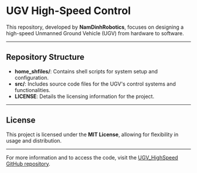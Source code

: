 # UGV High-Speed Control

This repository, developed by **NamDinhRobotics**, focuses on designing a high-speed Unmanned Ground Vehicle (UGV) from hardware to software.

---

## Repository Structure

- **home_shfiles/**: Contains shell scripts for system setup and configuration.
- **src/**: Includes source code files for the UGV's control systems and functionalities.
- **LICENSE**: Details the licensing information for the project.

---

## License

This project is licensed under the **MIT License**, allowing for flexibility in usage and distribution.

---

For more information and to access the code, visit the [UGV_HighSpeed GitHub repository](https://github.com/NamDinhRobotics/UGV_HighSpeed).
